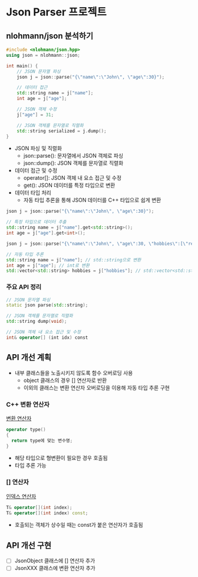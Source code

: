 # Json Parser 프로젝트

## nlohmann/json 분석하기

```c++
#include <nlohmann/json.hpp>
using json = nlohmann::json;

int main() {
    // JSON 문자열 파싱
    json j = json::parse("{\"name\":\"John\", \"age\":30}");

    // 데이터 접근
    std::string name = j["name"];
    int age = j["age"];

    // JSON 객체 수정
    j["age"] = 31;

    // JSON 객체를 문자열로 직렬화
    std::string serialized = j.dump();
}
```

- JSON 파싱 및 직렬화
  - json::parse(): 문자열에서 JSON 객체로 파싱
  - json::dump(): JSON 객체를 문자열로 직렬화
- 데이터 접근 및 수정
  - operator[]: JSON 객체 내 요소 접근 및 수정
  - get<T>(): JSON 데이터를 특정 타입으로 변환
- 데이터 타입 처리
  - 자동 타입 추론을 통해 JSON 데이터를 C++ 타입으로 쉽게 변환

```c++
json j = json::parse("{\"name\":\"John\", \"age\":30}");

// 특정 타입으로 데이터 추출
std::string name = j["name"].get<std::string>();
int age = j["age"].get<int>();
```

```c++
json j = json::parse("{\"name\":\"John\", \"age\":30, \"hobbies\":[\"reading\", \"cycling\"]}");

// 자동 타입 추론
std::string name = j["name"]; // std::string으로 변환
int age = j["age"]; // int로 변환
std::vector<std::string> hobbies = j["hobbies"]; // std::vector<std::string>으로 변환
```

### 주요 API 정리
```c++
// JSON 문자열 파싱
static json parse(std::string);

// JSON 객체를 문자열로 직렬화
std::string dump(void);

// JSON 객체 내 요소 접근 및 수정
int& operator[] (int idx) const
```

## API 개선 계획

- 내부 클래스들을 노출시키지 않도록 함수 오버로딩 사용
  - object 클래스의 경우 [] 연산자로 반환
  - 이외의 클래스는 변환 연산자 오버로딩을 이용해 자동 타입 추론 구현

### C++ 변환 연산자

[변환 연산자](https://velog.io/@kwt0124/%EB%B3%80%ED%99%98-%EC%97%B0%EC%82%B0%EC%9E%90)

```c++
operator type()
{
  return type에 맞는 변수명;
}
```

- 해당 타입으로 형변환이 필요한 경우 호출됨
- 타입 추론 가능

### [] 연산자

[인덱스 연산자](https://huiyu.tistory.com/entry/C-%EB%B0%B0%EC%97%B4-%EC%9D%B8%EB%8D%B1%EC%8A%A4-%EC%97%B0%EC%82%B0%EC%9E%90-%EC%98%A4%EB%B2%84%EB%A1%9C%EB%94%A9)

```c++
T& operator[](int index);
T& operator[](int index) const;
```

- 호출되는 객체가 상수일 때는 const가 붙은 연산자가 호출됨

## API 개선 구현

- [ ] JsonObject 클래스에 [] 연산자 추가
- [ ] JsonXXX 클래스에 변환 연산자 추가
